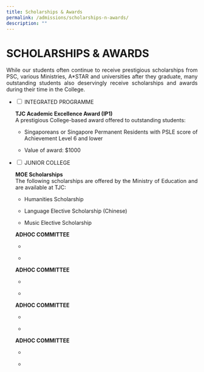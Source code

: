 ```yaml
---
title: Scholarships & Awards
permalink: /admissions/scholarships-n-awards/
description: ""
---
```

# SCHOLARSHIPS & AWARDS

<p style="text-align: justify;">While our students often continue to receive prestigious scholarships from PSC, various Ministries, A*STAR and universities after they graduate, many outstanding students also deservingly receive scholarships and awards during their time in the College.</p>

<ul class="jekyllcodex_accordion">
  <li>
    <input type="checkbox" id="accordion1">
    <label for="accordion1">INTEGRATED PROGRAMME</label>
    <div>
			<p style="text-align: justify;"><b>TJC Academic Excellence Award (IP1)</b><br>A prestigious College-based award offered to outstanding students:</p>
			<ul>
				<li><p style="text-align: justify;">Singaporeans or Singapore Permanent Residents with PSLE score of Achievement Level 6 and lower</p></li>
				<li><p style="text-align: justify;">Value of award: $1000</p></li>
				</ul>
    </div>
	</li> 
  <li>
    <input type="checkbox" id="accordion2">
    <label for="accordion2">JUNIOR COLLEGE</label>
    <div>
				<p style="text-align: justify;"><b>MOE Scholarships</b><br>The following scholarships are offered by the Ministry of Education and are available at TJC:</p>
			<ul>
				<li><p style="text-align: justify;">Humanities Scholarship</p></li>
				<li><p style="text-align: justify;">Language Elective Scholarship (Chinese)</p></li>				
				<li><p style="text-align: justify;">Music Elective Scholarship</p></li>
				</ul>
						<p style="text-align: justify;"><b>ADHOC COMMITTEE</b><br></p>
			<ul>
				<li><p style="text-align: justify;"></p></li>
				<li><p style="text-align: justify;"></p></li>
				</ul>
						<p style="text-align: justify;"><b>ADHOC COMMITTEE</b><br></p>
			<ul>
				<li><p style="text-align: justify;"></p></li>
				<li><p style="text-align: justify;"></p></li>
				</ul>
						<p style="text-align: justify;"><b>ADHOC COMMITTEE</b><br></p>
			<ul>
				<li><p style="text-align: justify;"></p></li>
				<li><p style="text-align: justify;"></p></li>
				</ul>
						<p style="text-align: justify;"><b>ADHOC COMMITTEE</b><br></p>
			<ul>
				<li><p style="text-align: justify;"></p></li>
				<li><p style="text-align: justify;"></p></li>
				</ul>
    </div>
	</li> 
	</ul>